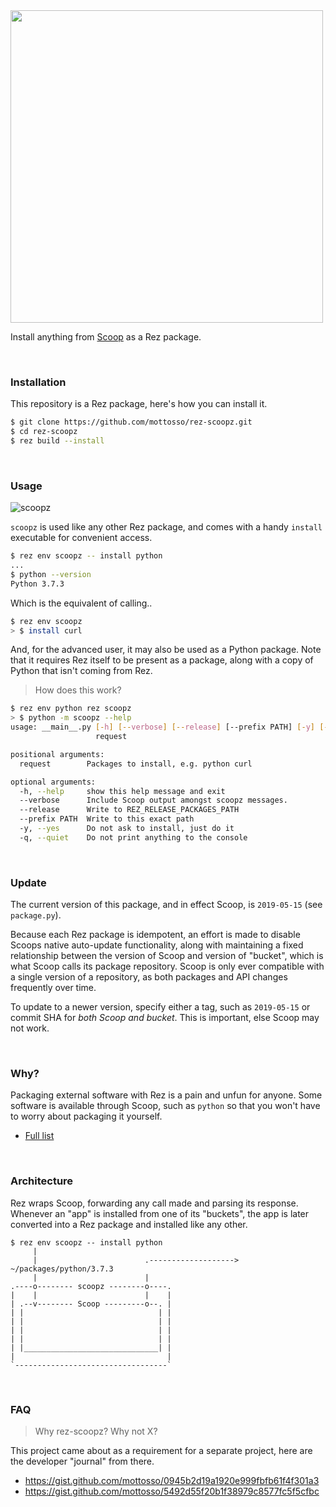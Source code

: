 <img width=500 src=https://user-images.githubusercontent.com/2152766/59205156-2eecb500-8b9a-11e9-8ad9-2ef1e167b7b8.png>

Install anything from [Scoop](https://scoop.sh/) as a Rez package.

<br>

### Installation

This repository is a Rez package, here's how you can install it.

```bash
$ git clone https://github.com/mottosso/rez-scoopz.git
$ cd rez-scoopz
$ rez build --install
```

<br>

### Usage

![scoopz](https://user-images.githubusercontent.com/2152766/59216542-bbf03800-8bb3-11e9-85a0-421df2b85f37.gif)

`scoopz` is used like any other Rez package, and comes with a handy `install` executable for convenient access.

```bash
$ rez env scoopz -- install python
...
$ python --version
Python 3.7.3
```

Which is the equivalent of calling..

```bash
$ rez env scoopz
> $ install curl
```

And, for the advanced user, it may also be used as a Python package. Note that it requires Rez itself to be present as a package, along with a copy of Python that isn't coming from Rez.

> How does this work?

```bash
$ rez env python rez scoopz
> $ python -m scoopz --help
usage: __main__.py [-h] [--verbose] [--release] [--prefix PATH] [-y] [-q]
                   request

positional arguments:
  request        Packages to install, e.g. python curl

optional arguments:
  -h, --help     show this help message and exit
  --verbose      Include Scoop output amongst scoopz messages.
  --release      Write to REZ_RELEASE_PACKAGES_PATH
  --prefix PATH  Write to this exact path
  -y, --yes      Do not ask to install, just do it
  -q, --quiet    Do not print anything to the console
```

<br>

### Update

The current version of this package, and in effect Scoop, is `2019-05-15` (see `package.py`).

Because each Rez package is idempotent, an effort is made to disable Scoops native auto-update functionality, along with maintaining a fixed relationship between the version of Scoop and version of "bucket", which is what Scoop calls its package repository. Scoop is only ever compatible with a single version of a repository, as both packages and API changes frequently over time.

To update to a newer version, specify either a tag, such as `2019-05-15` or commit SHA for *both Scoop and bucket*. This is important, else Scoop may not work.

<br>

### Why?

Packaging external software with Rez is a pain and unfun for anyone. Some software is available through Scoop, such as `python` so that you won't have to worry about packaging it yourself.

- [Full list](https://github.com/ScoopInstaller/Main/tree/master/bucket)

<br>

### Architecture

Rez wraps Scoop, forwarding any call made and parsing its response. Whenever an "app" is installed from one of its "buckets", the app is later converted into a Rez package and installed like any other.

```
$ rez env scoopz -- install python
     |
     |                        .-------------------> ~/packages/python/3.7.3
     |                        |
.----o-------- scoopz --------o----.
|    |                        |    |
| .--v-------- Scoop ---------o--. |
| |                              | |
| |                              | |
| |                              | |
| |                              | |
| |______________________________| |
|                                  |
`----------------------------------`

```

<br>

### FAQ

> Why rez-scoopz? Why not X?

This project came about as a requirement for a separate project, here are the developer "journal" from there.

- https://gist.github.com/mottosso/0945b2d19a1920e999fbfb61f4f301a3
- https://gist.github.com/mottosso/5492d55f20b1f38979c8577fc5f5cfbc

